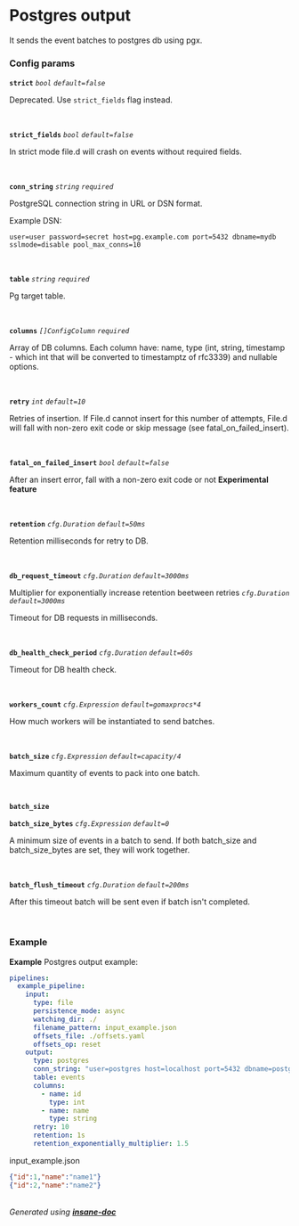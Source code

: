 # Postgres output
It sends the event batches to postgres db using pgx.

### Config params
**`strict`** *`bool`* *`default=false`* 

Deprecated. Use `strict_fields` flag instead.

<br>

**`strict_fields`** *`bool`* *`default=false`* 

In strict mode file.d will crash on events without required fields.

<br>

**`conn_string`** *`string`* *`required`* 

PostgreSQL connection string in URL or DSN format.

Example DSN:

`user=user password=secret host=pg.example.com port=5432 dbname=mydb sslmode=disable pool_max_conns=10`

<br>

**`table`** *`string`* *`required`* 

Pg target table.

<br>

**`columns`** *`[]ConfigColumn`* *`required`* 

Array of DB columns. Each column have:
name, type (int, string, timestamp - which int that will be converted to timestamptz of rfc3339)
and nullable options.

<br>

**`retry`** *`int`* *`default=10`* 

Retries of insertion. If File.d cannot insert for this number of attempts,
File.d will fall with non-zero exit code or skip message (see fatal_on_failed_insert).

<br>

**`fatal_on_failed_insert`** *`bool`* *`default=false`* 

After an insert error, fall with a non-zero exit code or not
**Experimental feature**

<br>

**`retention`** *`cfg.Duration`* *`default=50ms`* 

Retention milliseconds for retry to DB.

<br>

**`db_request_timeout`** *`cfg.Duration`* *`default=3000ms`* 

Multiplier for exponentially increase retention beetween retries
*`cfg.Duration`* *`default=3000ms`* 

Timeout for DB requests in milliseconds.

<br>

**`db_health_check_period`** *`cfg.Duration`* *`default=60s`* 

Timeout for DB health check.

<br>

**`workers_count`** *`cfg.Expression`* *`default=gomaxprocs*4`* 

How much workers will be instantiated to send batches.

<br>

**`batch_size`** *`cfg.Expression`* *`default=capacity/4`* 

Maximum quantity of events to pack into one batch.

<br>

**`batch_size`** 
<br>

**`batch_size_bytes`** *`cfg.Expression`* *`default=0`* 

A minimum size of events in a batch to send.
If both batch_size and batch_size_bytes are set, they will work together.

<br>

**`batch_flush_timeout`** *`cfg.Duration`* *`default=200ms`* 

After this timeout batch will be sent even if batch isn't completed.

<br>


### Example
**Example**
Postgres output example:
```yaml
pipelines:
  example_pipeline:
    input:
      type: file
      persistence_mode: async
      watching_dir: ./
      filename_pattern: input_example.json
      offsets_file: ./offsets.yaml
      offsets_op: reset
	output:
      type: postgres
      conn_string: "user=postgres host=localhost port=5432 dbname=postgres sslmode=disable pool_max_conns=10"
      table: events
      columns:
        - name: id
          type: int
        - name: name
          type: string
      retry: 10
      retention: 1s
      retention_exponentially_multiplier: 1.5
```

input_example.json
```json
{"id":1,"name":"name1"}
{"id":2,"name":"name2"}
```

<br>*Generated using [__insane-doc__](https://github.com/vitkovskii/insane-doc)*